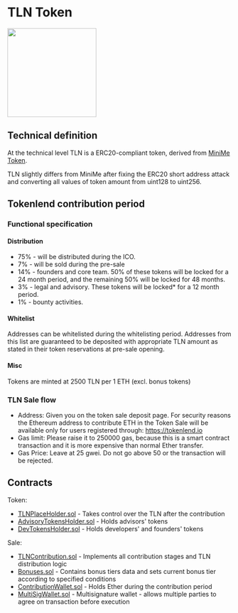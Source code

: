 # TLN Token

<img width="200px" src="https://tokenlend.io/images/logo_white.png"/>

## Technical definition

At the technical level TLN is a ERC20-compliant token, derived from [MiniMe Token](https://github.com/Giveth/minime).

TLN slightly differs from MiniMe after fixing the ERC20 short address attack and converting all values of  token amount from uint128 to uint256.

## Tokenlend contribution period

### Functional specification

#### Distribution

- 75% - will be distributed during the ICO.
- 7% - will be sold during the pre-sale
- 14% - founders and core team. 50% of these tokens will be locked for a 24 month period, and the remaining 50% will be locked for 48 months.
- 3% - legal and advisory. These tokens will be locked* for a 12 month period.
- 1% - bounty activities.

#### Whitelist

Addresses can be whitelisted during the whitelisting period. Addresses from this list are guaranteed to be deposited with appropriate TLN amount as stated in their token reservations at pre-sale opening.

#### Misc

Tokens are minted at 2500 TLN per 1 ETH (excl. bonus tokens)	

### TLN Sale flow

- Address: Given you on the token sale deposit page. For security reasons the Ethereum address to contribute ETH in the Token Sale will be available only for users registered through: https://tokenlend.io
- Gas limit: Please raise it to 250000 gas, because this is a smart contract transaction and it is more expensive than normal Ether transfer.
- Gas Price: Leave at 25 gwei. Do not go above 50 or the transaction will be rejected.

## Contracts

Token:

- [TLNPlaceHolder.sol](/contracts/TLNPlaceHolder.sol) - Takes control over the TLN after the contribution
- [AdvisoryTokensHolder.sol](/contracts/AdvisoryTokensHolder.sol) - Holds advisors' tokens
- [DevTokensHolder.sol](/contracts/DevTokensHolder.sol) - Holds developers' and founders' tokens

Sale:

- [TLNContribution.sol](/contracts/TLNContribution.sol) - Implements all contribution stages and TLN distribution logic
- [Bonuses.sol](/contracts/Bonuses.sol) - Contains bonus tiers data and sets current bonus tier according to specified conditions
- [ContributionWallet.sol](/contracts/ContributionWallet.sol) - Holds Ether during the contribution period
- [MultiSigWallet.sol](/contracts/MultiSigWallet.sol) - Multisignature wallet - allows multiple parties to agree on transaction before execution